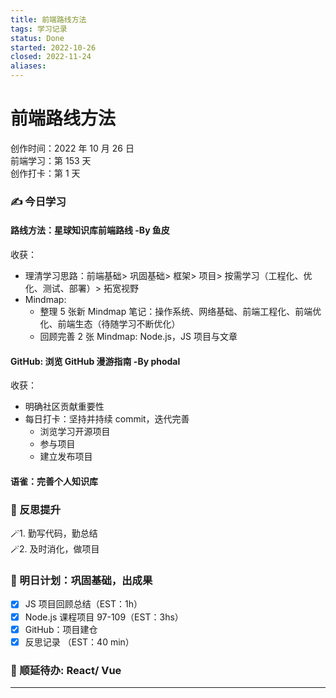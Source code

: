 ```yaml
---
title: 前端路线方法
tags: 学习记录
status: Done
started: 2022-10-26
closed: 2022-11-24
aliases: 
---
```

# 前端路线方法
创作时间：2022 年 10 月 26 日  
前端学习：第 153 天  
创作打卡：第 1 天
### ✍️ 今日学习
#### 路线方法：星球知识库前端路线 -By 鱼皮
收获：
- 理清学习思路：前端基础> 巩固基础> 框架> 项目> 按需学习（工程化、优化、测试、部署）> 拓宽视野
- Mindmap:
  - 整理 5 张新 Mindmap 笔记：操作系统、网络基础、前端工程化、前端优化、前端生态（待随学习不断优化）
  - 回顾完善 2 张 Mindmap: Node.js，JS 项目与文章
#### GitHub: 浏览 GitHub 漫游指南 -By phodal
收获：
- 明确社区贡献重要性
- 每日打卡：坚持并持续 commit，迭代完善
  - 浏览学习开源项目
  - 参与项目
  - 建立发布项目
#### 语雀：完善个人知识库
### 🔖 反思提升
🪄1. 勤写代码，勤总结  
🪄2. 及时消化，做项目
### 🔖 明日计划：巩固基础，出成果
- [x] JS 项目回顾总结（EST：1h）
- [x] Node.js 课程项目 97-109（EST：3hs）
- [x] GitHub：项目建仓
- [x] 反思记录 （EST：40 min）
### 🔖 顺延待办: React/ Vue
---
